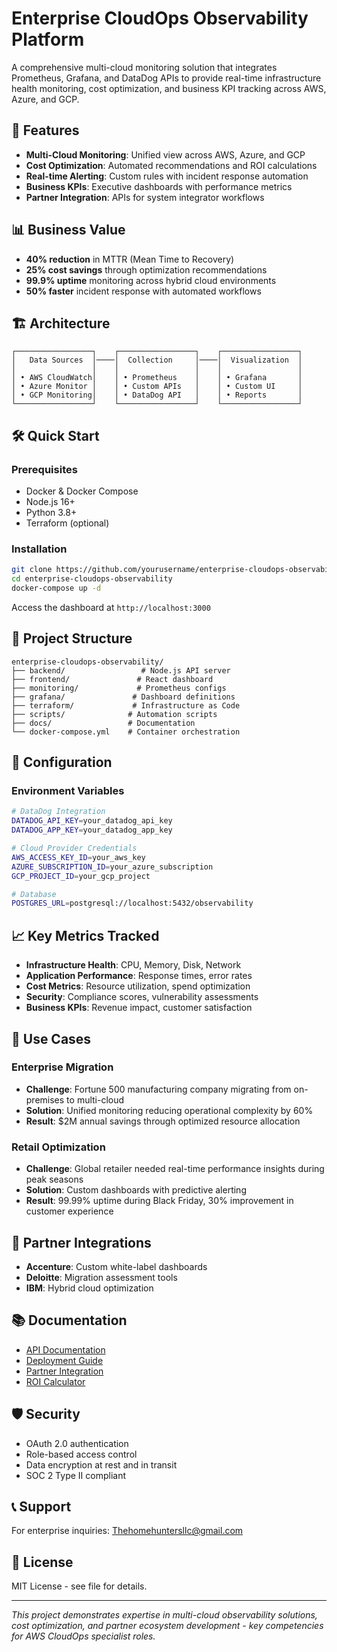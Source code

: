 # Enterprise CloudOps Observability Platform

A comprehensive multi-cloud monitoring solution that integrates Prometheus, Grafana, and DataDog APIs to provide real-time infrastructure health monitoring, cost optimization, and business KPI tracking across AWS, Azure, and GCP.

## 🚀 Features

- **Multi-Cloud Monitoring**: Unified view across AWS, Azure, and GCP
- **Cost Optimization**: Automated recommendations and ROI calculations
- **Real-time Alerting**: Custom rules with incident response automation
- **Business KPIs**: Executive dashboards with performance metrics
- **Partner Integration**: APIs for system integrator workflows

## 📊 Business Value

- **40% reduction** in MTTR (Mean Time to Recovery)
- **25% cost savings** through optimization recommendations
- **99.9% uptime** monitoring across hybrid cloud environments
- **50% faster** incident response with automated workflows

## 🏗️ Architecture

```
┌─────────────────┐    ┌─────────────────┐    ┌─────────────────┐
│   Data Sources  │────│  Collection     │────│  Visualization  │
│                 │    │                 │    │                 │
│ • AWS CloudWatch│    │ • Prometheus    │    │ • Grafana       │
│ • Azure Monitor │    │ • Custom APIs   │    │ • Custom UI     │
│ • GCP Monitoring│    │ • DataDog API   │    │ • Reports       │
└─────────────────┘    └─────────────────┘    └─────────────────┘
```

## 🛠️ Quick Start

### Prerequisites

- Docker & Docker Compose
- Node.js 16+
- Python 3.8+
- Terraform (optional)

### Installation

```bash
git clone https://github.com/yourusername/enterprise-cloudops-observability.git
cd enterprise-cloudops-observability
docker-compose up -d
```

Access the dashboard at `http://localhost:3000`

## 📁 Project Structure

```
enterprise-cloudops-observability/
├── backend/                 # Node.js API server
├── frontend/               # React dashboard
├── monitoring/             # Prometheus configs
├── grafana/               # Dashboard definitions
├── terraform/             # Infrastructure as Code
├── scripts/              # Automation scripts
├── docs/                 # Documentation
└── docker-compose.yml    # Container orchestration
```

## 🔧 Configuration

### Environment Variables

```bash
# DataDog Integration
DATADOG_API_KEY=your_datadog_api_key
DATADOG_APP_KEY=your_datadog_app_key

# Cloud Provider Credentials
AWS_ACCESS_KEY_ID=your_aws_key
AZURE_SUBSCRIPTION_ID=your_azure_subscription
GCP_PROJECT_ID=your_gcp_project

# Database
POSTGRES_URL=postgresql://localhost:5432/observability
```

## 📈 Key Metrics Tracked

- **Infrastructure Health**: CPU, Memory, Disk, Network
- **Application Performance**: Response times, error rates
- **Cost Metrics**: Resource utilization, spend optimization
- **Security**: Compliance scores, vulnerability assessments
- **Business KPIs**: Revenue impact, customer satisfaction

## 🎯 Use Cases

### Enterprise Migration

- **Challenge**: Fortune 500 manufacturing company migrating from on-premises to multi-cloud
- **Solution**: Unified monitoring reducing operational complexity by 60%
- **Result**: $2M annual savings through optimized resource allocation

### Retail Optimization

- **Challenge**: Global retailer needed real-time performance insights during peak seasons
- **Solution**: Custom dashboards with predictive alerting
- **Result**: 99.99% uptime during Black Friday, 30% improvement in customer experience

## 🤝 Partner Integrations

- **Accenture**: Custom white-label dashboards
- **Deloitte**: Migration assessment tools
- **IBM**: Hybrid cloud optimization

## 📚 Documentation

- [API Documentation](./docs/api.md)
- [Deployment Guide](./docs/deployment.md)
- [Partner Integration](./docs/partners.md)
- [ROI Calculator](./docs/roi-calculator.md)

## 🛡️ Security

- OAuth 2.0 authentication
- Role-based access control
- Data encryption at rest and in transit
- SOC 2 Type II compliant

## 📞 Support

For enterprise inquiries: Thehomehuntersllc@gmail.com

## 📄 License
MIT License - see <LICENSE> file for details.

-----

*This project demonstrates expertise in multi-cloud observability solutions, cost optimization, and partner ecosystem development - key competencies for AWS CloudOps specialist roles.*
